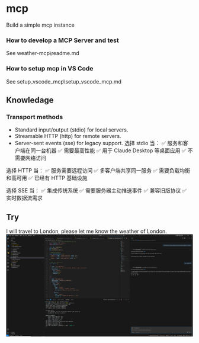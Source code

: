 # mcp
Build a simple mcp instance

### How to develop a MCP Server and test
See weather-mcp\readme.md

### How to setup mcp in VS Code 
See setup_vscode_mcp\setup_vscode_mcp.md



## Knowledage 
### Transport methods 
- Standard input/output (stdio) for local servers.
- Streamable HTTP (http) for remote servers.
- Server-sent events (sse) for legacy support.
选择 stdio 当：
✅ 服务和客户端在同一台机器
✅ 需要最高性能
✅ 用于 Claude Desktop 等桌面应用
✅ 不需要网络访问

选择 HTTP 当：
✅ 服务需要远程访问
✅ 多客户端共享同一服务
✅ 需要负载均衡和高可用
✅ 已经有 HTTP 基础设施

选择 SSE 当：
✅ 集成传统系统
✅ 需要服务器主动推送事件
✅ 兼容旧版协议
✅ 实时数据流需求

## Try
I will travel to London, please let me know the weather of London.
![alt text](image.png)